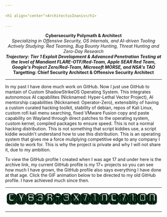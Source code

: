 ```yaml
---

<h1 align="center">ArchitectusInanis</h1>

---
```


<p align="center">
  <strong>Cybersecurity Polymath & Architect</strong><br>
  <em>Specializing in Offensive Security, OS Internals, and AI-driven Tooling</em><br>
  <em>Actively Studying: Red Teaming, Bug Bounty Hunting, Threat Hunting and Zero-Day Research</em><br>
  <strong><em>Trajectory: Tier 1 Exploit Development & Advanced Penetration Testing at the level of Mandiant FLARE-OTF/Red-Team, Apple SEAR Red Team, Google's Project Zero/Red-Team, Microsoft MORSE, and NSA's TAO</em></strong><br>
  <strong>Targetting: Chief Security Architect & Offensive Security Architect</strong>
</p>

---

In my past I have done much work on GitHub. Now I just use GitHub to mantain of Custom ShadowStrikeOS Operating System. This integrates autonomous AI capabilites (Nicknamed: Hyper-Lethal Vector Project), AI mentorship capabilities (Nicknamed: Operator-Zero), extensiblity of having a custom curated hacking toolkit, stability of debian, repos of Kali Linux, custom rofi kali menu searching, fixed VMware Fusion copy and paste capability on Wayland through direct patches to the operating system, custom kernel, compiled packages to ensure speed. This is not a normal hacking distribution. This is not something that script kiddies use, a script kiddie wouldn't understand how to use this distribution. This is an operating system that gives me a force muliplying competitive edge to any company I decide to work for. This is why the project is private and why I will not share it, due to my ambition.

To view the GitHub profile I created when I was age 17 and under here is the archive link, my current GitHub profile is my 17+ projects so you can see how much I have grown, the GitHub profile also says everything I have done at that age. Click the GIF animation below to be directed to my old GitHub profile. I have achieved much since then.

---

<p align="center">
  <a href="https://github.com/CY83R-3X71NC710N" target="_blank" rel="noopener noreferrer">
    <img src="cy83r-3x71nc710n-text.gif" alt="CY83R-3X71NC710N Archive">
  </a>
</p>

---
